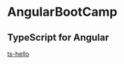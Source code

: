 # AngularBootCamp

## TypeScript for Angular
[ts-hello](https://github.com/benjavicha1/AngularBootCamp/tree/master/ts-hello)
